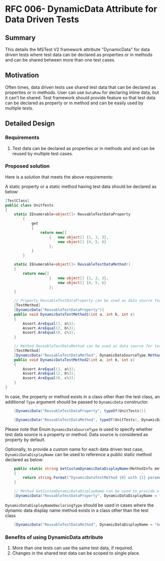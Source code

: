 # RFC 006- DynamicData Attribute for Data Driven Tests

## Summary
This details the MSTest V2 framework attribute "DynamicData" for data driven tests where test data can be declared as properties or in methods and can be shared between more than one test cases.

## Motivation
Often times, data driven tests use shared test data that can be declared as properties or in methods. User can use `DataRow` for declaring inline data, but it can't be shared. Test framework should provide feature so that test data can be declared as property or in method and can be easily used by multiple tests.

## Detailed Design

### Requirements
1. Test data can be declared as properties or in methods and and can be reused by multiple test cases.

### Proposed solution
Here is a solution that meets the above requirements:

A static property or a static method having test data should be declared as below:
```csharp
[TestClass]
public class UnitTests
{
    static IEnumerable<object[]> ReusableTestDataProperty
        {
            get
            {
                return new[]
                    {   new object[] {1, 2, 3},
                        new object[] {4, 5, 6}
                    };
            }
        }

    static IEnumerable<object[]> ReusableTestDataMethod()
    {
        return new[]
                    {   new object[] {1, 2, 3},
                        new object[] {4, 5, 6}
                    }; 
    }

    // Property ReusableTestDataProperty can be used as data source for test data with data driven test case.
    [TestMethod]
    [DynamicData("ReusableTestDataProperty")]
    public void DynamicDataTestMethod1(int a, int b, int c)
    {
        Assert.AreEqual(1, a%3);
        Assert.AreEqual(2, b%3);
        Assert.AreEqual(0, c%3);
    }

    // Method ReusableTestDataMethod can be used as data source for test data with data driven test case.
    [TestMethod]
    [DynamicData("ReusableTestDataMethod", DynamicDataSourceType.Method)]
    public void DynamicDataTestMethod2(int a, int b, int c)
    {
        Assert.AreEqual(1, a%3);
        Assert.AreEqual(2, b%3);
        Assert.AreEqual(0, c%3);
    }
}
```

In case, the property or method exists in a class other than the test class, an additional `Type` argument should be passed to `DynamicData` constructor.

```csharp
    [DynamicData("ReusableTestDataProperty", typeOf(UnitTests))]

    [DynamicData("ReusableTestDataMethod", typeOf(UnitTests), DynamicDataSourceType.Method)]
```
Please note that Enum `DynamicDataSourceType` is used to specify whether test data source is a property or method.
Data source is considered as property by default.

Optionally, to provide a custom name for each data driven test case, `DynamicDataDisplayName` can be used to reference a public static method declared as below:

```csharp
    public static string GetCustomDynamicDataDisplayName(MethodInfo methodInfo, object[] data)
    {
        return string.Format("DynamicDataTestMethod {0} with {1} parameters", methodInfo.Name, data.Length);
    }

    // Method GetCustomDynamicDataDisplayName can be used to provide a custom test name for test data with data driven test case.
    [DynamicData("ReusableTestDataProperty", DynamicDataDisplayName = "GetCustomDynamicDataDisplayName")]
```

`DynamicDataDisplayNameDeclaringType` should be used in cases where the dynamic data display name method exists in a class other than the test class 

```csharp
    [DynamicData("ReusableTestDataMethod", DynamicDataDisplayName = "GetCustomDynamicDataDisplayName", DynamicDataDisplayNameDeclaringType = typeOf(UnitTests))]
```

### Benefits of using DynamicData attribute
1. More than one tests can use the same test data, if required.
2. Changes in the shared test data can be scoped to single place.
